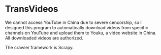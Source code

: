 # TransVideos
We cannot access YouTube in China due to severe cencorship, so I designed this program to automatically download videos from specific channels on YouTube and upload them to Youku, a video website in China. All downloaded videos are authorized.

The crawler framework is Scrapy.
